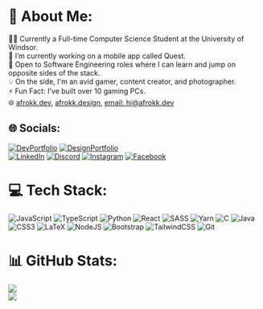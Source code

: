 # 💫 About Me:
👨‍🎓 Currently a Full-time Computer Science Student at the University of Windsor.<br> 🔭 I’m currently working on a mobile app called Quest.<br>💬 Open to Software Engineering roles where I can learn and jump on opposite sides of the stack. <br>💡 On the side, I'm an avid gamer, content creator, and photographer.<br>⚡ Fun Fact: I've built over 10 gaming PCs. <br> 🌐 [afrokk.dev](https://afrokk.dev/), [afrokk.design](https://afrokk.design/), [email: hi@afrokk.dev](mailto:hi@afrokk.dev)


## 🌐 Socials:
 [![DevPortfolio](https://img.shields.io/badge/Dev%20Portfolio-afrokk.dev-red?style=for-the-badge&logo=appreact)](https://afrokk.dev/) [![DesignPortfolio](https://img.shields.io/badge/Design%20Portfolio-afrokk.design-blue?style=for-the-badge&logo=appreact)](https://afrokk.design/) <br />
[![LinkedIn](https://img.shields.io/badge/linkedin-%230077B5.svg?style=for-the-badge&logo=linkedin&logoColor=white)](https://www.linkedin.com/in/afrasiyab-k/) [![Discord](https://img.shields.io/badge/Discord-%235865F2.svg?style=for-the-badge&logo=discord&logoColor=white)](https://discord.com/invite/Afrokk#4056) [![Instagram](https://img.shields.io/badge/Instagram-%23E4405F.svg?style=for-the-badge&logo=Instagram&logoColor=white)](https://www.instagram.com/afrokk_/) [![Facebook](https://img.shields.io/badge/Facebook-%231877F2.svg?style=for-the-badge&logo=Facebook&logoColor=white)](https://facebook.com/itsafrokk)

# 💻 Tech Stack:
![JavaScript](https://img.shields.io/badge/javascript-%23323330.svg?style=for-the-badge&logo=javascript&logoColor=%23F7DF1E) ![TypeScript](https://img.shields.io/badge/typescript-%23007ACC.svg?style=for-the-badge&logo=typescript&logoColor=white) ![Python](https://img.shields.io/badge/python-3670A0?style=for-the-badge&logo=python&logoColor=ffdd54) ![React](https://img.shields.io/badge/react-%2320232a.svg?style=for-the-badge&logo=react&logoColor=%2361DAFB) ![SASS](https://img.shields.io/badge/SASS-hotpink.svg?style=for-the-badge&logo=SASS&logoColor=white) ![Yarn](https://img.shields.io/badge/yarn-%232C8EBB.svg?style=for-the-badge&logo=yarn&logoColor=white) ![C](https://img.shields.io/badge/c-%2300599C.svg?style=for-the-badge&logo=c&logoColor=white) ![Java](https://img.shields.io/badge/java-%23ED8B00.svg?style=for-the-badge&logo=java&logoColor=white) ![CSS3](https://img.shields.io/badge/css3-%231572B6.svg?style=for-the-badge&logo=css3&logoColor=white) ![LaTeX](https://img.shields.io/badge/latex-%23008080.svg?style=for-the-badge&logo=latex&logoColor=white) ![NodeJS](https://img.shields.io/badge/node.js-6DA55F?style=for-the-badge&logo=node.js&logoColor=white) ![Bootstrap](https://img.shields.io/badge/bootstrap-%23563D7C.svg?style=for-the-badge&logo=bootstrap&logoColor=white) ![TailwindCSS](https://img.shields.io/badge/tailwindcss-%2338B2AC.svg?style=for-the-badge&logo=tailwind-css&logoColor=white) ![Git](https://img.shields.io/badge/git-%23F05033.svg?style=for-the-badge&logo=git&logoColor=white) 

# 📊 GitHub Stats:
![](https://github-readme-stats.vercel.app/api?username=Afrokk&theme=highcontrast&hide_border=false&include_all_commits=false&count_private=false)<br/>
![](https://github-readme-streak-stats.herokuapp.com/?user=Afrokk&theme=highcontrast&hide_border=false)<br/>
<!-- ![](https://github-readme-stats.vercel.app/api/top-langs/?username=Afrokk&theme=highcontrast&hide_border=false&include_all_commits=false&count_private=false&layout=compact) -->
